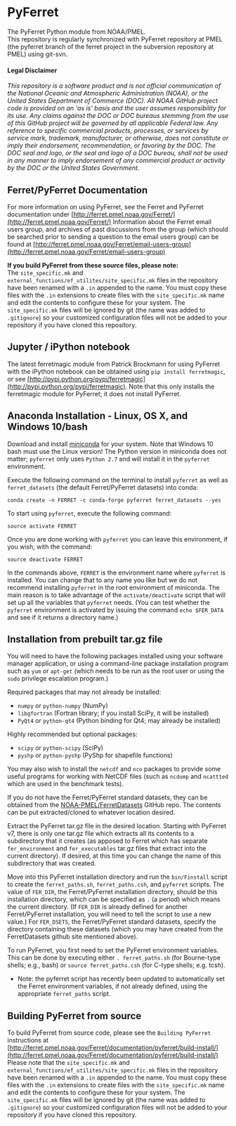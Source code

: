 # PyFerret
The PyFerret Python module from NOAA/PMEL.  
This repository is regularly synchronized with PyFerret repository at PMEL 
(the pyferret branch of the ferret project in the subversion repository at 
PMEL) using git-svn.

#### Legal Disclaimer
*This repository is a software product and is not official communication 
of the National Oceanic and Atmospheric Administration (NOAA), or the 
United States Department of Commerce (DOC).  All NOAA GitHub project 
code is provided on an 'as is' basis and the user assumes responsibility 
for its use.  Any claims against the DOC or DOC bureaus stemming from 
the use of this GitHub project will be governed by all applicable Federal 
law.  Any reference to specific commercial products, processes, or services 
by service mark, trademark, manufacturer, or otherwise, does not constitute 
or imply their endorsement, recommendation, or favoring by the DOC. 
The DOC seal and logo, or the seal and logo of a DOC bureau, shall not 
be used in any manner to imply endorsement of any commercial product 
or activity by the DOC or the United States Government.*

## Ferret/PyFerret Documentation
For more information on using PyFerret, see the Ferret and PyFerret documentation under 
[http://ferret.pmel.noaa.gov/Ferret/](http://ferret.pmel.noaa.gov/Ferret/)
Information about the Ferret email users group, and archives of past discussions
from the group (which should be searched prior to sending a question to the email 
users group) can be found at 
[http://ferret.pmel.noaa.gov/Ferret/email-users-group](http://ferret.pmel.noaa.gov/Ferret/email-users-group)

**If you build PyFerret from these source files, please note:**  
The `site_specific.mk` and `external_functions/ef_utilites/site_specific.mk` 
files in the repository have been renamed with a `.in` appended to the name. 
You must copy these files with the `.in` extensions to create files with the 
`site_specific.mk` name and edit the contents to configure these for your 
system.  The `site_specific.mk` files will be ignored by git (the name was 
added to `.gitignore`) so your customized configuration files will not be 
added to your repository if you have cloned this repository. 

## Jupyter / iPython notebook

The latest ferretmagic module from Patrick Brockmann for using PyFerret 
with the iPython notebook can be obtained using `pip install ferretmagic`, or see
[http://pypi.python.org/pypi/ferretmagic](http://pypi.python.org/pypi/ferretmagic).
Note that this only installs the ferretmagic module for PyFerret;
it does not install PyFerret.

## Anaconda Installation - Linux, OS X, and Windows 10/bash

Download and install [miniconda](http://conda.pydata.org/miniconda.html) for your system. 
Note that Windows 10 bash must use the Linux version! 
The Python version in miniconda does not matter; 
`pyferret` only uses `Python 2.7` and will install it in the `pyferret` environment.

Execute the following command on the terminal to install `pyferret` as well as 
`ferret_datasets` (the default Ferret/PyFerret datasets) into conda:
```shell
conda create -n FERRET -c conda-forge pyferret ferret_datasets --yes
```

To start using `pyferret`, execute the following command:
```shell
source activate FERRET
```

Once you are done working with `pyferret` you can leave this environment, 
if you wish, with the command:
```shell
source deactivate FERRET
```

In the commands above, `FERRET` is the environment name where `pyferret` is installed. 
You can change that to any name you like but we do not recommend installing `pyferret` 
in the root environment of miniconda. 
The main reason is to take advantage of the `activate/deactivate` script that will set 
up all the variables that `pyferret` needs. 
(You can test whether the `pyferret` environment is activated by issuing the command 
`echo $FER_DATA` and see if it returns a directory name.)

## Installation from prebuilt tar.gz file

You will need to have the following packages installed using your software manager 
application, or using a command-line package installation program such as `yum` or 
`apt-get` (which needs to be run as the root user or using the `sudo` privilege 
escalation program.)

Required packages that may not already be installed:  
- `numpy` or `python-numpy` (NumPy)
- `libgfortran` (Fortran library; if you install SciPy, it will be installed)
- `PyQt4` or `python-qt4` (Python binding for Qt4; may already be installed)

Highly recommended but optional packages:  
- `scipy` or `python-scipy` (SciPy)
- `pyshp` or `python-pyshp` (PyShp for shapefile functions)

You may also wish to install the `netcdf` and `nco` packages to provide some useful 
programs for working with NetCDF files (such as `ncdump` and `ncattted` which are used 
in the benchmark tests).

If you do not have the Ferret/PyFerret standard datasets, they can be obtained from the 
[NOAA-PMEL/FerretDatasets](https://github.com/NOAA-PMEL/FerretDatasets) GitHub repo.
The contents can be put extracted/cloned to whatever location desired.

Extract the PyFerret tar.gz file in the desired location.
Starting with PyFerret v7, there is only one tar.gz file which 
extracts all its contents to a subdirectory that it creates
(as apposed to Ferret which has separate `fer_environment` and 
`fer_executables` tar.gz files that extract into the current directory).
If desired, at this time you can change the name of this subdirectory 
that was created.

Move into this PyFerret installation directory and run the `bin/Finstall`
script to create the `ferret_paths.sh`, `ferret_paths.csh`, and `pyferret`
scripts.  The value of `FER_DIR`, the Ferret/PyFerret installation directory,
should be this installation directory, which can be specified as `.` (a period) 
which means the current directory.
(If `FER_DIR` is already defined for another Ferret/PyFerret installation,
you will need to tell the script to use a new value.)
For `FER_DSETS`, the Ferret/PyFerret standard datasets, specify the directory 
containing these datasets (which you may have created from the FerretDatasets
github site mentioned above).

To run PyFerret, you first need to set the PyFerret environment variables.
This can be done by executing either `. ferret_paths.sh` (for Bourne-type shells; 
e.g., bash) or `source ferret_paths.csh` (for C-type shells; e.g. tcsh).
- Note: the pyferret script has recently been updated to automatically set 
  the Ferret environment variables, if not already defined, using the appropriate 
  `ferret_paths` script.

## Building PyFerret from source

To build PyFerret from source code, please see the `Building PyFerret` instructions at
[http://ferret.pmel.noaa.gov/Ferret/documentation/pyferret/build-install/](http://ferret.pmel.noaa.gov/Ferret/documentation/pyferret/build-install/)  
Please note that the `site_specific.mk` and `external_functions/ef_utilites/site_specific.mk` 
files in the repository have been renamed with a `.in` appended to the name. 
You must copy these files with the `.in` extensions to create files with the 
`site_specific.mk` name and edit the contents to configure these for your 
system.  The `site_specific.mk` files will be ignored by git (the name was 
added to `.gitignore`) so your customized configuration files will not be 
added to your repository if you have cloned this repository. 

